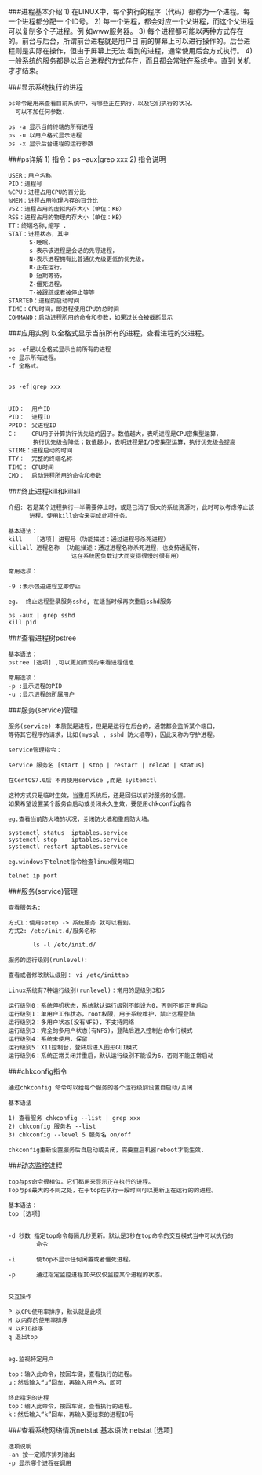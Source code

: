 ###进程基本介绍
    1) 在LINUX中，每个执行的程序（代码）都称为一个进程。每一个进程都分配一
       个ID号。
    2) 每一个进程，都会对应一个父进程，而这个父进程可以复制多个子进程。例
       如www服务器。
    3) 每个进程都可能以两种方式存在的。前台与后台，所谓前台进程就是用户目
       前的屏幕上可以进行操作的。后台进程则是实际在操作，但由于屏幕上无法
       看到的进程，通常使用后台方式执行。
    4) 一般系统的服务都是以后台进程的方式存在，而且都会常驻在系统中。直到
       关机才才结束。
       
###显示系统执行的进程

    ps命令是用来查看目前系统中，有哪些正在执行，以及它们执行的状况。
      可以不加任何参数.
      
    ps -a 显示当前终端的所有进程
    ps -u 以用户格式显示进程
    ps -x 显示后台进程的运行参数
    
    
###ps详解
    1) 指令：ps –aux|grep xxx
    2) 指令说明
    
    USER：用户名称
    PID：进程号
    %CPU：进程占用CPU的百分比
    %MEM：进程占用物理内存的百分比
    VSZ：进程占用的虚拟内存大小（单位：KB） 
    RSS：进程占用的物理内存大小（单位：KB） 
    TT：终端名称,缩写 .
    STAT：进程状态，其中
          S-睡眠，
          s-表示该进程是会话的先导进程，
          N-表示进程拥有比普通优先级更低的优先级，
          R-正在运行，
          D-短期等待，
          Z-僵死进程，
          T-被跟踪或者被停止等等
    STARTED：进程的启动时间
    TIME：CPU时间，即进程使用CPU的总时间
    COMMAND：启动进程所用的命令和参数，如果过长会被截断显示
    
###应用实例
    以全格式显示当前所有的进程，查看进程的父进程。
    
    ps -ef是以全格式显示当前所有的进程 
    -e 显示所有进程。
    -f 全格式。
    
    
    ps -ef|grep xxx
    
    
    UID：  用户ID 
    PID：  进程ID 
    PPID： 父进程ID 
    C：    CPU用于计算执行优先级的因子。数值越大，表明进程是CPU密集型运算，
           执行优先级会降低；数值越小，表明进程是I/O密集型运算，执行优先级会提高
    STIME：进程启动的时间
    TTY：  完整的终端名称
    TIME： CPU时间
    CMD：  启动进程所用的命令和参数
    
###终止进程kill和killall

    介绍: 若是某个进程执行一半需要停止时，或是已消了很大的系统资源时，此时可以考虑停止该
          进程。使用kill命令来完成此项任务。
    
    基本语法：
    kill    [选项] 进程号（功能描述：通过进程号杀死进程）
    killall 进程名称 （功能描述：通过进程名称杀死进程，也支持通配符，
                      这在系统因负载过大而变得很慢时很有用）
    
    常用选项：
    
    -9 :表示强迫进程立即停止
    
    eg.  终止远程登录服务sshd, 在适当时候再次重启sshd服务
    
    ps -aux | grep sshd
    kill pid
    
###查看进程树pstree

    基本语法：
    pstree [选项] ,可以更加直观的来看进程信息
    
    常用选项：
    -p :显示进程的PID
    -u :显示进程的所属用户
    
###服务(service)管理

    服务(service) 本质就是进程，但是是运行在后台的，通常都会监听某个端口，
    等待其它程序的请求，比如(mysql , sshd 防火墙等)，因此又称为守护进程。
    
    service管理指令：
    
    service 服务名 [start | stop | restart | reload | status]
            
    在CentOS7.0后 不再使用service ,而是 systemctl
    
    这种方式只是临时生效，当重启系统后，还是回归以前对服务的设置。
    如果希望设置某个服务自启动或关闭永久生效，要使用chkconfig指令
    
    eg.查看当前防火墙的状况，关闭防火墙和重启防火墙。
    
    systemctl status  iptables.service
    systemctl stop    iptables.service
    systemctl restart iptables.service
    
    eg.windows下telnet指令检查linux服务端口
    
    telnet ip port
    
    
###服务(service)管理

    查看服务名:
    
    方式1：使用setup -> 系统服务 就可以看到。
    方式2: /etc/init.d/服务名称
    
           ls -l /etc/init.d/
    
    服务的运行级别(runlevel): 
    
    查看或者修改默认级别： vi /etc/inittab 
    
    Linux系统有7种运行级别(runlevel)：常用的是级别3和5 
    
    运行级别0：系统停机状态，系统默认运行级别不能设为0，否则不能正常启动
    运行级别1：单用户工作状态，root权限，用于系统维护，禁止远程登陆
    运行级别2：多用户状态(没有NFS)，不支持网络
    运行级别3：完全的多用户状态(有NFS)，登陆后进入控制台命令行模式
    运行级别4：系统未使用，保留
    运行级别5：X11控制台，登陆后进入图形GUI模式
    运行级别6：系统正常关闭并重启，默认运行级别不能设为6，否则不能正常启动
    
    
###chkconfig指令
   
    通过chkconfig 命令可以给每个服务的各个运行级别设置自启动/关闭
    
    基本语法
    
    1) 查看服务 chkconfig --list | grep xxx 
    2) chkconfig 服务名 --list 
    3) chkconfig --level 5 服务名 on/off
    
    chkconfig重新设置服务后自启动或关闭，需要重启机器reboot才能生效.


###动态监控进程

    top与ps命令很相似。它们都用来显示正在执行的进程。
    Top与ps最大的不同之处，在于top在执行一段时间可以更新正在运行的的进程。
    
    基本语法：
    top [选项]
    
    
    -d 秒数 指定top命令每隔几秒更新。默认是3秒在top命令的交互模式当中可以执行的
            命令
            
    -i      使top不显示任何闲置或者僵死进程。
    
    -p      通过指定监控进程ID来仅仅监控某个进程的状态。
    
    
    交互操作
    
    P 以CPU使用率排序，默认就是此项
    M 以内存的使用率排序
    N 以PID排序
    q 退出top
    
    
    eg.监视特定用户
    
    top：输入此命令，按回车键，查看执行的进程。
    u：然后输入“u”回车，再输入用户名，即可
    
    终止指定的进程
    top：输入此命令，按回车键，查看执行的进程。
    k：然后输入“k”回车，再输入要结束的进程ID号
    
###查看系统网络情况netstat
    基本语法
    netstat [选项] 
    
    选项说明
    -an 按一定顺序排列输出
    -p 显示哪个进程在调用